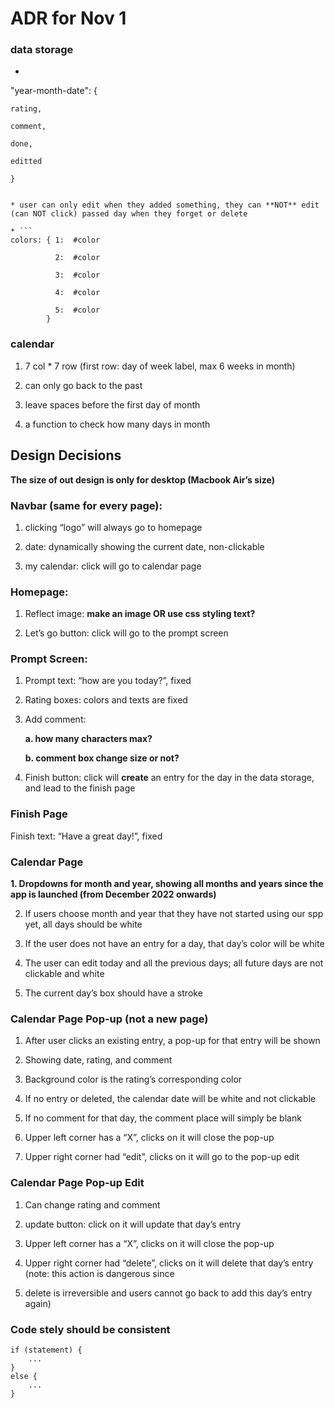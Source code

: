 # ADR for Nov 1


### data storage

* ```
"year-month-date": {

    rating,

    comment,

    done,

    editted

    }
```

* user can only edit when they added something, they can **NOT** edit (can NOT click) passed day when they forget or delete

* ```
colors: { 1:  #color

	      2:  #color

	      3:  #color

	      4:  #color

	      5:  #color 
        }
```


### calendar

1. 7 col * 7 row (first row: day of week label, max 6 weeks in month)

2. can only go back to the past

3. leave spaces before the first day of month

4. a function to check how many days in month


## Design Decisions

**The size of out design is only for desktop (Macbook Air’s size)**


### Navbar (same for every page): 

1. clicking “logo” will always go to homepage

2. date: dynamically showing the current date, non-clickable

3. my calendar: click will go to calendar page


### Homepage:

1. Reflect image: **make an image OR use css styling text?**

2. Let’s go button: click will go to the prompt screen


### Prompt Screen:

1. Prompt text: “how are you today?”, fixed

2. Rating boxes: colors and texts are fixed

3. Add comment: 

    **a. how many characters max?**

    **b. comment box change size or not?**

4. Finish button: click will **create** an entry for the day in the data storage, and lead to the finish page


### Finish Page

Finish text: “Have a great day!”, fixed


### Calendar Page

**1. Dropdowns for month and year, showing all months and years since the app is launched (from December 2022 onwards)**

2. If users choose month and year that they have not started using our spp yet, all days should be white

3. If the user does not have an entry for a day, that day’s color will be white

4. The user can edit today and all the previous days; all future days are not clickable and white

5. The current day’s box should have a stroke


### Calendar Page Pop-up (not a new page)

1. After user clicks an existing entry, a pop-up for that entry will be shown

2. Showing date, rating, and comment

3. Background color is the rating’s corresponding color

4. If no entry or deleted, the calendar date will be white and not clickable

5. If no comment for that day, the comment place will simply be blank

6. Upper left corner has a “X”, clicks on it will close the pop-up

7. Upper right corner had “edit”, clicks on it will go to the pop-up edit


### Calendar Page Pop-up Edit

1. Can change rating and comment

2. update button: click on it will update that day’s entry

3. Upper left corner has a “X”, clicks on it will close the pop-up

4. Upper right corner had “delete”, clicks on it will delete that day’s entry (note: this action is dangerous since 

5. delete is irreversible and users cannot go back to add this day’s entry again)


### Code stely should be consistent

```
if (statement) {
    ...
}
else {
    ...
}
```